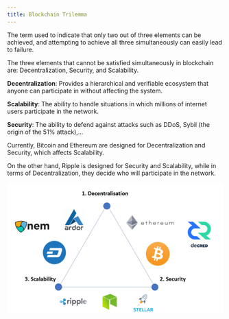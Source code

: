 ```yaml
---
title: Blockchain Trilemma
---
```


The term used to indicate that only two out of three elements can be achieved, and attempting to achieve all three simultaneously can easily lead to failure.

The three elements that cannot be satisfied simultaneously in blockchain are: Decentralization, Security, and Scalability.

**Decentralization**: Provides a hierarchical and verifiable ecosystem that anyone can participate in without affecting the system.

**Scalability**: The ability to handle situations in which millions of internet users participate in the network.

**Security**: The ability to defend against attacks such as DDoS, Sybil (the origin of the 51% attack),...

Currently, Bitcoin and Ethereum are designed for Decentralization and Security, which affects Scalability.

On the other hand, Ripple is designed for Security and Scalability, while in terms of Decentralization, they decide who will participate in the network.

![Image](https://raw.githubusercontent.com/quankori/quankori.github.io/master/src/images/blockchain/1.png)
